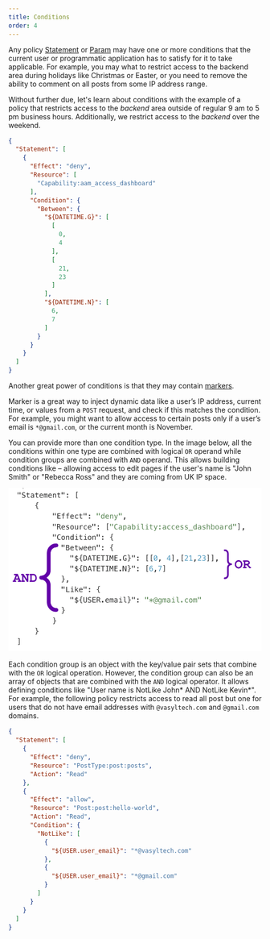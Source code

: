 ```yaml
---
title: Conditions
order: 4
---
```


Any policy [Statement](/advanced/access-policy/policy-overview#statement) or [Param](/advanced/access-policy/policy-overview#param) may have one or more conditions that the current user or programmatic application has to satisfy for it to take applicable. For example, you may what to restrict access to the backend area during holidays like Christmas or Easter, or you need to remove the ability to comment on all posts from some IP address range.

Without further due, let's learn about conditions with the example of a policy that restricts access to the _backend_ area outside of regular 9 am to 5 pm business hours. Additionally, we restrict access to the _backend_ over the weekend.

```json
{
  "Statement": [
    {
      "Effect": "deny",
      "Resource": [
        "Capability:aam_access_dashboard"
      ],
      "Condition": {
        "Between": {
          "${DATETIME.G}": [
            [
              0,
              4
            ],
            [
              21,
              23
            ]
          ],
          "${DATETIME.N}": [
            6,
            7
          ]
        }
      }
    }
  ]
}
```

Another great power of conditions is that they may contain [markers](/advanced/access-policy/marker/).

Marker is a great way to inject dynamic data like a user’s IP address, current time, or values from a `POST` request, and check if this matches the condition. For example, you might want to allow access to certain posts only if a user’s email is `*@gmail.com`, or the current month is November.

You can provide more than one condition type. In the image below, all the conditions within one type are combined with logical `OR` operand while condition groups are combined with `AND` operand. This allows building conditions like – allowing access to edit pages if the user's name is "John Smith" or "Rebecca Ross" and they are coming from UK IP space.

![Condition Anatomy](./assets/condition-anatomy.png)

Each condition group is an object with the key/value pair sets that combine with the `OR` logical operation. However, the condition group can also be an array of objects that are combined with the `AND` logical operator. It allows defining conditions like "User name is NotLike John* AND NotLike Kevin*". For example, the following policy restricts access to read all post but one for users that do not have email addresses with `@vasyltech.com` and `@gmail.com` domains.

```json
{
  "Statement": [
    {
      "Effect": "deny",
      "Resource": "PostType:post:posts",
      "Action": "Read"
    },
    {
      "Effect": "allow",
      "Resource": "Post:post:hello-world",
      "Action": "Read",
      "Condition": {
        "NotLike": [
          {
            "${USER.user_email}": "*@vasyltech.com"
          },
          {
            "${USER.user_email}": "*@gmail.com"
          }
        ]
      }
    }
  ]
}
```